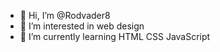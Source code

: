 - 👋 Hi, I’m @Rodvader8
- 👀 I’m interested in web design
- 🌱 I’m currently learning HTML CSS JavaScript


<!---
Rodvader8/Rodvader8 is a ✨ special ✨ repository because its `README.md` (this file) appears on your GitHub profile.
You can click the Preview link to take a look at your changes.
--->
